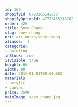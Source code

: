 ```yaml
---
id: 169
shopifyId: 8723266142538
shopifyOptionId: 47772435218762
order: 420
title: Soey Chang
slug: soey-chang
url: art-works/soey-chang
aliases: []
categories:
- painting
inStock: true
isVisible: true
height: 60
width: 80
date: 2015-01-01T00:00:00Z
materials:
- acrylic
- canvas
price: 3500
mainImage: soey_chang.jpg
---
```

